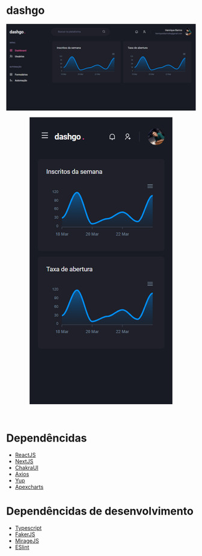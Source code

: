 # dashgo
<p align="center">
    <img src="./public/github/dashboard.png"/>
</p>
<p align="center">
    <img src="./public/github/dashboardMobile.png"/>
</p>

<br />

# Dependêncidas 

* [ReactJS](https://pt-br.reactjs.org/docs/getting-started.html)
* [NextJS](https://nextjs.org/docs/getting-started)
* [ChakraUI](https://chakra-ui.com/docs/getting-started)
* [Axios](https://axios-http.com/docs/intro)
* [Yup](https://github.com/jquense/yup)
* [Apexcharts](https://apexcharts.com/docs/installation/)

# Dependêncidas de desenvolvimento

* [Typescript](https://www.typescriptlang.org/docs/handbook/typescript-in-5-minutes.html)
* [FakerJS](https://www.testim.io/blog/getting-started-with-faker-js/)
* [MirageJS](https://miragejs.com/docs/getting-started/introduction/)
* [ESlint](https://eslint.org/docs/user-guide/getting-started)

